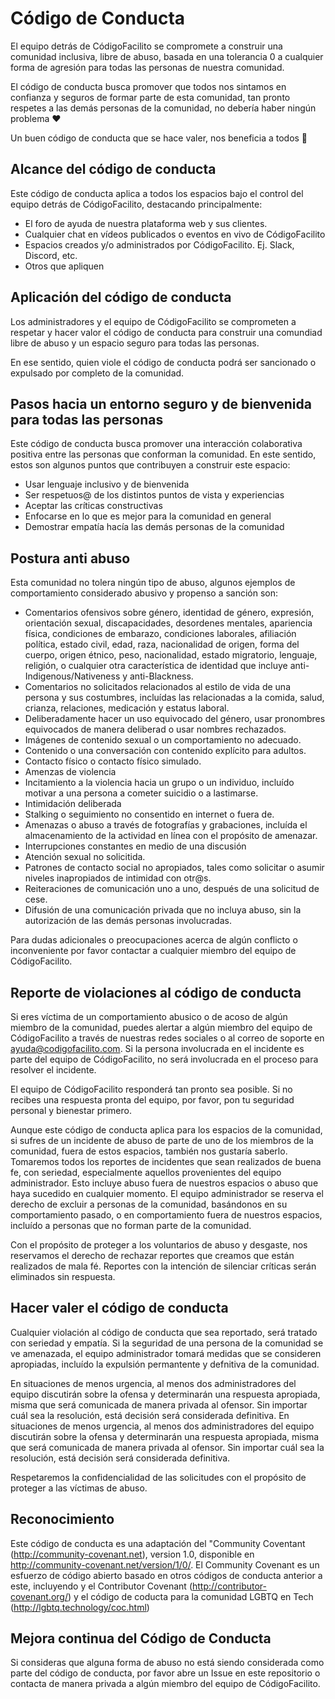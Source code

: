 # Código de Conducta

El equipo detrás de CódigoFacilito se compromete a construir una comunidad inclusiva, libre de abuso, basada en una tolerancia 0 a cualquier forma de agresión para todas las personas de nuestra comunidad.

El código de conducta busca promover que todos nos sintamos en confianza y seguros de formar parte de esta comunidad, tan pronto respetes a las demás personas de la comunidad, no debería haber ningún problema ❤️ 

Un buen código de conducta que se hace valer, nos beneficia a todos 🎉


## Alcance del código de conducta

Este código de conducta aplica a todos los espacios bajo el control del equipo detrás de CódigoFacilito, destacando principalmente:

* El foro de ayuda de nuestra plataforma web y sus clientes.
* Cualquier chat en vídeos publicados o eventos en vivo de CódigoFacilito
* Espacios creados y/o administrados por CódigoFacilito. Ej. Slack, Discord, etc.
* Otros que apliquen

## Aplicación del código de conducta
Los administradores y el equipo de CódigoFacilito se comprometen a respetar y hacer valor el código de conducta para construir una comundiad libre de abuso y un espacio seguro para todas las personas.

En ese sentido, quien viole el código de conducta podrá ser sancionado o expulsado por completo de la comunidad.

## Pasos hacia un entorno seguro y de bienvenida para todas las personas

Este código de conducta busca promover una interacción colaborativa positiva entre las personas que conforman la comunidad. En este sentido, estos son algunos puntos que contribuyen a construir este espacio:

* Usar lenguaje inclusivo y de bienvenida
* Ser respetuos@ de los distintos puntos de vista y experiencias
* Aceptar las críticas constructivas
* Enfocarse en lo que es mejor para la comunidad en general
* Demostrar empatía hacía las demás personas de la comunidad

## Postura anti abuso
Esta comunidad no tolera ningún tipo de abuso, algunos ejemplos de comportamiento considerado abusivo y propenso a sanción son:

* Comentarios ofensivos sobre género, identidad de género, expresión, orientación sexual, discapacidades, desordenes mentales, apariencia física, condiciones de embarazo, condiciones laborales, afiliación política, estado civil, edad, raza, nacionalidad de origen, forma del cuerpo, origen étnico, peso, nacionalidad, estado migratorio, lenguaje, religión, o cualquier otra característica de identidad que incluye anti-Indigenous/Nativeness y anti-Blackness.
* Comentarios no solicitados relacionados al estilo de vida de una persona y sus costumbres, incluídas las relacionadas a la comida, salud, crianza, relaciones, medicación y estatus laboral.
* Deliberadamente hacer un uso equivocado del género, usar pronombres equivocados de manera deliberad o usar nombres rechazados.
* Imágenes de contenido sexual o un comportamiento no adecuado.
* Contenido o una conversación con contenido explícito para adultos.
* Contacto físico o contacto físico simulado.
* Amenzas de violencia
* Incitamiento a la violencia hacia un grupo o un individuo, incluído motivar a una persona a cometer suicidio o a lastimarse.
* Intimidación deliberada
* Stalking o seguimiento no consentido en internet o fuera de.
* Amenazas o abuso a través de fotografías y grabaciones, incluída el almacenamiento de la actividad en línea con el propósito de amenazar.
* Interrupciones constantes en medio de una discusión
* Atención sexual no solicitida.
* Patrones de contacto social no apropiados, tales como solicitar o asumir niveles inapropiados de intimidad con otr@s.
* Reiteraciones de comunicación uno a uno, después de una solicitud de cese.
* Difusión de una comunicación privada que no incluya abuso, sin la autorización de las demás personas involucradas.

Para dudas adicionales o preocupaciones acerca de algún conflicto o inconveniente por favor contactar a cualquier miembro del equipo de CódigoFacilito.

## Reporte de violaciones al código de conducta
Si eres víctima de un comportamiento abusico o de acoso de algún miembro de la comunidad, puedes alertar a algún miembro del equipo de CódigoFacilito a través de nuestras redes sociales o al correo de soporte en ayuda@codigofacilito.com. Si la persona involucrada en el incidente es parte del equipo de CódigoFacilito, no será involucrada en el proceso para resolver el incidente.

El equipo de CódigoFacilito responderá tan pronto sea posible. Si no recibes una respuesta pronta del equipo, por favor, pon tu seguridad personal y bienestar primero.

Aunque este código de conducta aplica para los espacios de la comunidad, si sufres de un incidente de abuso de parte de uno de los miembros de la comunidad, fuera de estos espacios, también nos gustaría saberlo. Tomaremos todos los reportes de incidentes que sean realizados de buena fe, con seriedad, especialmente aquellos provenientes del equipo administrador. Esto incluye abuso fuera de nuestros espacios o abuso que haya sucedido en cualquier momento. El equipo administrador se reserva el derecho de excluir a personas de la comunidad, basándonos en su comportamiento pasado, o en comportamiento fuera de nuestros espacios, incluído a personas que no forman parte de la comunidad.

Con el propósito de proteger a los voluntarios de abuso y desgaste, nos reservamos el derecho de rechazar reportes que creamos que están realizados de mala fé. Reportes con la intención de silenciar críticas serán eliminados sin respuesta.

## Hacer valer el código de conducta

Cualquier violación al código de conducta que sea reportado, será tratado con seriedad y empatía. Si la seguridad de una persona de la comunidad se ve amenazada, el equipo administrador tomará medidas que se consideren apropiadas, incluído la expulsión permantente y defnitiva de la comunidad. 

En situaciones de menos urgencia, al menos dos administradores del equipo discutirán sobre la ofensa y determinarán una respuesta apropiada, misma que será comunicada de manera privada al ofensor. Sin importar cuál sea la resolución, está decisión será considerada definitiva.
En situaciones de menos urgencia, al menos dos administradores del equipo discutirán sobre la ofensa y determinarán una respuesta apropiada, misma que será comunicada de manera privada al ofensor. Sin importar cuál sea la resolución, está decisión será considerada definitiva.

Respetaremos la confidencialidad de las solicitudes con el propósito de proteger a las víctimas de abuso. 

## Reconocimiento

Este código de conducta es una adaptación del "Community Coventant (http://community-covenant.net), version 1.0, disponible en http://community-covenant.net/version/1/0/. El Community Covenant es un esfuerzo de código abierto basado en otros códigos de conducta anterior a este, incluyendo y el Contributor Covenant  (http://contributor-covenant.org/) y el código de coducta para la comunidad LGBTQ en Tech (http://lgbtq.technology/coc.html)


## Mejora continua del Código de Conducta

Si consideras que alguna forma de abuso no está siendo considerada como parte del código de conducta, por favor abre un Issue en este repositorio o contacta de manera privada a algún miembro del equipo de CódigoFacilito.